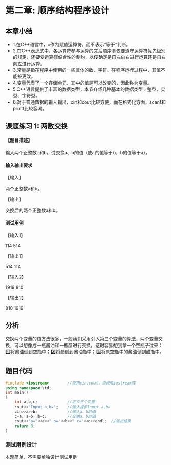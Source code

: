 # 第二章: 顺序结构程序设计

## 本章小结

- 1.在C++语言中，`=`作为赋值运算符，而不表示“等于”判断。
- 2.在C++表达式中，各运算符参与运算的先后顺序不仅要遵守运算符优先级别的规定，还要受运算符结合性的制约，以便确定是自左向右进行运算还是自右向左进行运算。
- 3.常量是指在程序中使用的一些具体的数、字符。在程序运行过程中，其值不能被更改。
- 4.变量代表了一个存储单元，其中的值是可以改变的，因此称为变量。
- 5.C++语言提供了丰富的数据类型，本节介绍几种基本的数据类型：整型、实型、字符型。
- 6.对于普通数据的输入输出，cin和cout比较方便，而在格式化方面，scanf和printf比较容易。

## 课题练习 1: 两数交换

#### 【题目描述】

输入两个正整数a和b，试交换a、b的值（使a的值等于b，b的值等于a）。

#### 输入输出要求

【输入】

两个正整数a和b。

【输出】

交换后的两个正整数a和b。

#### 测试用例

【输入1】

114 514

【输出1】

514 114

【输入2】

1919 810

【输出2】

810 1919

## 分析

交换两个变量的值方法很多，一般我们采用引入第三个变量的算法，两个变量交换，可以想像成一瓶酱油和一瓶醋进行交换，这时容易想到拿一个空瓶子过来：
1️⃣将酱油倒到空瓶中；2️⃣将醋倒到酱油瓶中；3️⃣将原空瓶中的酱油倒到醋瓶中。

## 题目代码

```c++
#include <iostream>        //使用cin,cout，须调用iostream库
using namespace std;
int main()
{
    int a,b,c;             //定义三个变量
    cout<<"Input a,b=";    //输入提示Input a,b=
    cin>>a>>b;             //输入a、b的值
    c=a; a=b; b=c;         //交换a、b的值
    cout<<"a="<<a<<" b="<<b<<" c="<<c<<endl;  //输出结果
    return 0;
}
```

### 测试用例设计

本题简单，不需要单独设计测试用例
